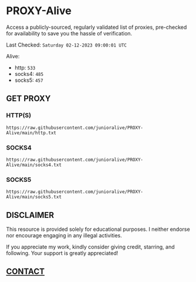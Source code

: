 # PROXY-Alive

Access a publicly-sourced, regularly validated list of proxies, pre-checked for availability to save you the hassle of verification.

Last Checked: `Saturday 02-12-2023 09:00:01 UTC`

Alive:
- http: `533`
- socks4: `485`
- socks5: `457`

## GET PROXY

### HTTP(S)

```https://raw.githubusercontent.com/junioralive/PROXY-Alive/main/http.txt```

### SOCKS4

```https://raw.githubusercontent.com/junioralive/PROXY-Alive/main/socks4.txt```

### SOCKS5

```https://raw.githubusercontent.com/junioralive/PROXY-Alive/main/socks5.txt```

## DISCLAIMER

This resource is provided solely for educational purposes. I neither endorse nor encourage engaging in any illegal activities.

If you appreciate my work, kindly consider giving credit, starring, and following. Your support is greatly appreciated! 

## [CONTACT](https://t.me/TheJuniorAlive)

